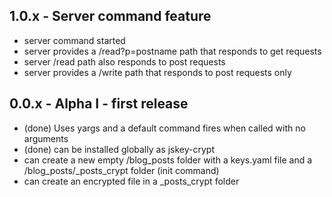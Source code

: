 ## 1.0.x - Server command feature
  * server command started
  * server provides a /read?p=postname path that responds to get requests
  * server /read path also responds to post requests
  * server provides a /write path that responds to post requests only

## 0.0.x - Alpha I - first release
  * (done) Uses yargs and a default command fires when called with no arguments
  * (done) can be installed globally as jskey-crypt
  * can create a new empty /blog_posts folder with a keys.yaml file and a /blog_posts/_posts_crypt folder (init command)
  * can create an encrypted file in a _posts_crypt folder